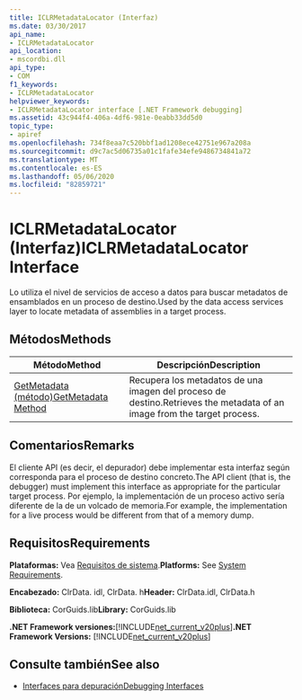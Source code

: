 ```yaml
---
title: ICLRMetadataLocator (Interfaz)
ms.date: 03/30/2017
api_name:
- ICLRMetadataLocator
api_location:
- mscordbi.dll
api_type:
- COM
f1_keywords:
- ICLRMetadataLocator
helpviewer_keywords:
- ICLRMetadataLocator interface [.NET Framework debugging]
ms.assetid: 43c944f4-406a-4df6-981e-0eabb33dd5d0
topic_type:
- apiref
ms.openlocfilehash: 734f8eaa7c520bbf1ad1208ece42751e967a208a
ms.sourcegitcommit: d9c7ac5d06735a01c1fafe34efe9486734841a72
ms.translationtype: MT
ms.contentlocale: es-ES
ms.lasthandoff: 05/06/2020
ms.locfileid: "82859721"
---
```

# <a name="iclrmetadatalocator-interface"></a><span data-ttu-id="110d0-102">ICLRMetadataLocator (Interfaz)</span><span class="sxs-lookup"><span data-stu-id="110d0-102">ICLRMetadataLocator Interface</span></span>
<span data-ttu-id="110d0-103">Lo utiliza el nivel de servicios de acceso a datos para buscar metadatos de ensamblados en un proceso de destino.</span><span class="sxs-lookup"><span data-stu-id="110d0-103">Used by the data access services layer to locate metadata of assemblies in a target process.</span></span>  
  
## <a name="methods"></a><span data-ttu-id="110d0-104">Métodos</span><span class="sxs-lookup"><span data-stu-id="110d0-104">Methods</span></span>  
  
|<span data-ttu-id="110d0-105">Método</span><span class="sxs-lookup"><span data-stu-id="110d0-105">Method</span></span>|<span data-ttu-id="110d0-106">Descripción</span><span class="sxs-lookup"><span data-stu-id="110d0-106">Description</span></span>|  
|------------|-----------------|  
|[<span data-ttu-id="110d0-107">GetMetadata (método)</span><span class="sxs-lookup"><span data-stu-id="110d0-107">GetMetadata Method</span></span>](iclrmetadatalocator-getmetadata-method.md)|<span data-ttu-id="110d0-108">Recupera los metadatos de una imagen del proceso de destino.</span><span class="sxs-lookup"><span data-stu-id="110d0-108">Retrieves the metadata of an image from the target process.</span></span>|  
  
## <a name="remarks"></a><span data-ttu-id="110d0-109">Comentarios</span><span class="sxs-lookup"><span data-stu-id="110d0-109">Remarks</span></span>  
 <span data-ttu-id="110d0-110">El cliente API (es decir, el depurador) debe implementar esta interfaz según corresponda para el proceso de destino concreto.</span><span class="sxs-lookup"><span data-stu-id="110d0-110">The API client (that is, the debugger) must implement this interface as appropriate for the particular target process.</span></span> <span data-ttu-id="110d0-111">Por ejemplo, la implementación de un proceso activo sería diferente de la de un volcado de memoria.</span><span class="sxs-lookup"><span data-stu-id="110d0-111">For example, the implementation for a live process would be different from that of a memory dump.</span></span>  
  
## <a name="requirements"></a><span data-ttu-id="110d0-112">Requisitos</span><span class="sxs-lookup"><span data-stu-id="110d0-112">Requirements</span></span>  
 <span data-ttu-id="110d0-113">**Plataformas:** Vea [Requisitos de sistema](../../get-started/system-requirements.md).</span><span class="sxs-lookup"><span data-stu-id="110d0-113">**Platforms:** See [System Requirements](../../get-started/system-requirements.md).</span></span>  
  
 <span data-ttu-id="110d0-114">**Encabezado:** ClrData. idl, ClrData. h</span><span class="sxs-lookup"><span data-stu-id="110d0-114">**Header:** ClrData.idl, ClrData.h</span></span>  
  
 <span data-ttu-id="110d0-115">**Biblioteca:** CorGuids.lib</span><span class="sxs-lookup"><span data-stu-id="110d0-115">**Library:** CorGuids.lib</span></span>  
  
 <span data-ttu-id="110d0-116">**.NET Framework versiones:**[!INCLUDE[net_current_v20plus](../../../../includes/net-current-v20plus-md.md)]</span><span class="sxs-lookup"><span data-stu-id="110d0-116">**.NET Framework Versions:** [!INCLUDE[net_current_v20plus](../../../../includes/net-current-v20plus-md.md)]</span></span>  
  
## <a name="see-also"></a><span data-ttu-id="110d0-117">Consulte también</span><span class="sxs-lookup"><span data-stu-id="110d0-117">See also</span></span>

- [<span data-ttu-id="110d0-118">Interfaces para depuración</span><span class="sxs-lookup"><span data-stu-id="110d0-118">Debugging Interfaces</span></span>](debugging-interfaces.md)
